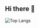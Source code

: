 ## Hi there 👋

![Top Langs](https://github-readme-stats.vercel.app/api/top-langs/?username=natashagaroutte&layout=compact)

